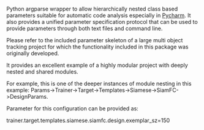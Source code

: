 Python argparse wrapper to allow hierarchically nested class based parameters suitable for automatic code analysis especially in [Pycharm](https://www.jetbrains.com/pycharm/).
It also provides a unified parameter specification protocol that can be used to provide parameters through both text files and command line.

Please refer to the included parameter skeleton of a large multi object tracking project for which the functionality included in this package was originally developed.

It provides an excellent example of a highly modular project with deeply nested and shared modules.

For example, this is one of the deeper instances of module nesting in this example: Params->Trainer->Target->Templates->Siamese->SiamFC->DesignParams.

Parameter for this configuration can be provided as:

trainer.target.templates.siamese.siamfc.design.exemplar_sz=150






>




